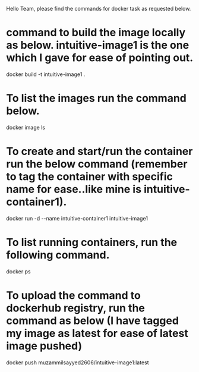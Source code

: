 Hello Team, please find the commands for docker task as requested below.

# command to build the image locally as below. intuitive-image1 is the one which I gave for ease of pointing out.
docker build -t intuitive-image1 .

# To list the images run the command below.
docker image ls

# To create and start/run the container run the below command (remember to tag the container with specific name for ease..like mine is intuitive-container1).

docker run -d --name intuitive-container1 intuitive-image1

# To list running containers, run the following command.

docker ps

# To upload the command to dockerhub registry, run the command as below (I have tagged my image as latest for ease of latest image pushed)

docker push muzammilsayyed2606/intuitive-image1:latest
